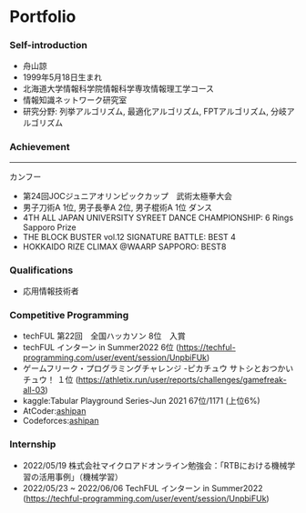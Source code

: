 # Portfolio

### Self-introduction

- 舟山諒
- 1999年5月18日生まれ
- 北海道大学情報科学院情報科学専攻情報理工学コース
- 情報知識ネットワーク研究室
- 研究分野: 列挙アルゴリズム, 最適化アルゴリズム, FPTアルゴリズム, 分岐アルゴリズム

### Achievement
 ---
カンフー
 - 第24回JOCジュニアオリンピックカップ　武術太極拳大会
 - 男子刀術A 1位, 男子長拳A 2位, 男子棍術A 1位
ダンス
 - 4TH ALL JAPAN UNIVERSITY SYREET DANCE CHAMPIONSHIP: 6 Rings Sapporo Prize
 - THE BLOCK BUSTER vol.12 SIGNATURE BATTLE: BEST 4
 - HOKKAIDO RIZE CLIMAX @WAARP SAPPORO: BEST8
 
 ### Qualifications
 - 応用情報技術者

 
 ### Competitive Programming
 - techFUL 第22回　全国ハッカソン 8位　入賞
 - techFUL インターン in Summer2022 6位
(https://techful-programming.com/user/event/session/UnpbiFUk)
 - ゲームフリーク・プログラミングチャレンジ -ピカチュウ サトシとおつかいチュウ！ １位
(https://athletix.run/user/reports/challenges/gamefreak-all-03) 
 - kaggle:Tabular Playground Series-Jun 2021 67位/1171 (上位6%)
 - AtCoder:[ashipan](https://atcoder.jp/users/ashipan)
 - Codeforces:[ashipan](https://codeforces.com/profile/ashipan)
 
 ### Internship
 - 2022/05/19 株式会社マイクロアドオンライン勉強会：「RTBにおける機械学習の活用事例」（機械学習）
 - 2022/05/23 ~ 2022/06/06
  TechFUL インターン in Summer2022
(https://techful-programming.com/user/event/session/UnpbiFUk)
 
